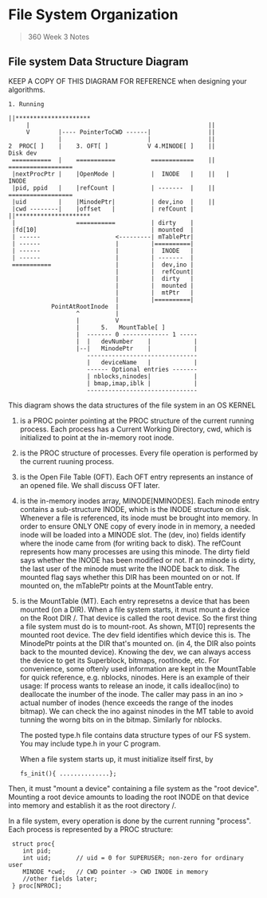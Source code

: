 # File System Organization

> 360 Week 3 Notes


## File system Data Structure Diagram

KEEP A COPY OF THIS DIAGRAM FOR REFERENCE when designing your algorithms.
```
1. Running
                                                        ||*********************
     |                                                  ||
     V        |---- PointerToCWD ------|                ||
              |                        |                || 
2  PROC[ ]    |    3. OFT[ ]           V 4.MINODE[ ]    ||         Disk dev
 ===========  |    ===========          ============    ||   ==================
 |nextProcPtr |    |OpenMode |          |  INODE   |    ||   |         INODE   
 |pid, ppid   |    |refCount |          | -------  |    ||   ================== 
 |uid         |    |MinodePtr|          | dev,ino  |    || 
 |cwd --------|    |offset   |          | refCount |    ||*********************
 |                 ===========          | dirty    |
 |fd[10]                                | mounted  |
 | ------                     <---------| mTablePtr|
 | ------                     |         |==========|
 | ------                     |         |  INODE   |
 | ------                     |         | -------  |
 ===========                  |         |  dev,ino |
                              |         |  refCount|
                              |         |  dirty   |
                              |         |  mounted |
                              |         |  mtPtr   |
                              |         |==========|
            PointAtRootInode  |                   
                   ^          |                   
                   |          V 
                   |      5.   MountTable[ ]
                   |  ------- 0 ------------- 1 -----
                   |  |   devNumber    |            |
                   |--|   MinodePtr    |            |
                      -------------------------------
                      |   deviceName   |            |
                      ------ Optional entries -------
                      | nblocks,ninodes|            |
                      | bmap,imap,iblk |            |
                      -------------------------------
```

This diagram shows the data structures of the file system in an OS KERNEL

1. is a PROC pointer pointing at the PROC structure of the current running process. Each process has a Current Working Directory, cwd, which is initialized to point at the in-memory root inode.

2. is the PROC structure of processes. Every file operation is performed by the current ruuning process.

3. is the Open File Table (OFT). Each OFT entry represents an instance of an opened file. We shall discuss OFT later.

4. is the in-memory inodes array, MINODE[NMINODES]. Each minode entry contains a sub-structure INODE, which is the INODE structure on disk.  Whenever a file is referenced, its inode must be brought into memory. In order to ensure ONLY ONE copy of every inode in in memory, a needed inode will be loaded into a MINODE slot. The (dev, ino) fields identify where the inode came from (for writing back to disk). The refCount represents how many processes are using this minode. The dirty field says whether the INODE has been modified or not. If an minode is dirty, the last user of the minode must write the INODE back to disk. The mounted flag says whether this DIR has been mounted on or not. If mounted on, the mTablePtr points at the MountTable entry.

5. is the MountTable (MT). Each entry represetns a device that has been 
   mounted (on a DIR).  When a file system starts, it must mount a device on
   the Root DIR /. That device is called the root device. So the first thing
   a file system must do is to mount-root. As shown, MT[0] represents the
   mounted root device. The dev field identifies which device this is. The 
   MinodePtr points at the DIR that's mounted on. (in 4, the DIR also points 
   back to the mounted device). Knowing the dev, we can always access the 
   device to get its Superblock, bitmaps, rootInode, etc. For convenience, some
   oftenly used information are kept in the MountTable for quick reference, e.g.
   nblocks, ninodes. Here is an example of their usage: If process wants to 
   release an inode, it calls idealloc(ino) to deallocate the inumber of the 
   inode. The caller may pass in an ino > actual number of inodes (hence 
   exceeds the range of the inodes bitmap). We can check the ino against 
   ninodes in the MT table to avoid tunning the worng bits on in the bitmap. 
   Similarly for nblocks. 


   The posted type.h file contains data structure types of our FS system. You 
   may include type.h in your C program.

   When a file system starts up, it must initialize itself first, by

       fs_init(){ ..............};

Then, it must "mount a device" containing a file system as the "root device".
Mounting a root device amounts to loading the root INODE on that device into
memory and establish it as the root directory /.

In a file system, every operation is done by the current running "process". 
Each process is represented by a PROC structure:

     struct proc{
        int pid;
        int uid;       // uid = 0 for SUPERUSER; non-zero for ordinary user
        MINODE *cwd;   // CWD pointer -> CWD INODE in memory
        //other fields later;
     } proc[NPROC];

